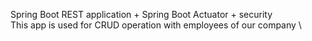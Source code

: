 Spring Boot REST application + Spring Boot Actuator + security\
  This app is used for CRUD operation with employees of our company \
